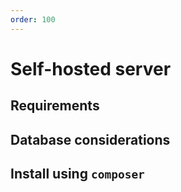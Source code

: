 ```yaml
---
order: 100
---
```

# Self-hosted server

## Requirements

## Database considerations

## Install using `composer`
